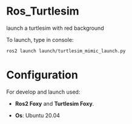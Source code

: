 # Ros_Turtlesim
launch a turtlesim with red background

To launch, type in console:

``` ros2 launch launch/turtlesim_mimic_launch.py ```

# Сonfiguration
For develop and launch used: 

* **Ros2 Foxy** and **Turtlesim Foxy**. 

* **Os**: Ubuntu 20.04
